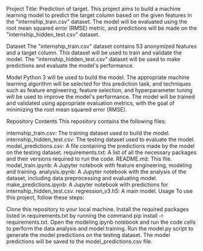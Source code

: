 Project Title: Prediction of target.
This project aims to build a machine learning model to predict the target column based on the given features in the "internship_train.csv" dataset. The model will be evaluated using the root mean squared error (RMSE) metric, and predictions will be made on the "internship_hidden_test.csv" dataset.

Dataset
The "internship_train.csv" dataset contains 53 anonymized features and a target column. This dataset will be used to train and validate the model. The "internship_hidden_test.csv" dataset will be used to make predictions and evaluate the model's performance.

Model
Python 3 will be used to build the model. The appropriate machine learning algorithm will be selected for this prediction task, and techniques such as feature engineering, feature selection, and hyperparameter tuning will be used to improve the model's performance. The model will be trained and validated using appropriate evaluation metrics, with the goal of minimizing the root mean squared error (RMSE).

Repository Contents
This repository contains the following files:

internship_train.csv: The training dataset used to build the model.
internship_hidden_test.csv: The testing dataset used to evaluate the model.
model_predictions.csv: A file containing the predictions made by the model on the testing dataset.
requirements.txt: A list of all the necessary packages and their versions required to run the code.
README.md: This file.
model_train.ipynb: A Jupyter notebook with feature engineering, modeling and training.
analysis.ipynb: A Jupyter notebook with the analysis of the dataset, including data preprocessing and evaluating model.
make_predictions.ipynb: A Jupyter notebook with predictions for internship_hidden_test.csv.
regression_v3.h5: A main model.
Usage
To use this project, follow these steps:

Clone this repository to your local machine.
Install the required packages listed in requirements.txt by running the command pip install -r requirements.txt.
Open the modeling.ipynb notebook and run the code cells to perform the data analysis and model training.
Run the model.py script to generate the model predictions on the testing dataset.
The model predictions will be saved to the model_predictions.csv file.
